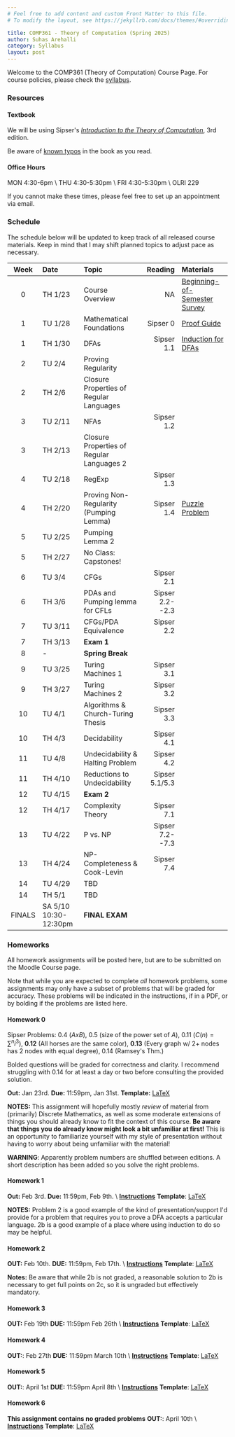 ```yaml
---
# Feel free to add content and custom Front Matter to this file.
# To modify the layout, see https://jekyllrb.com/docs/themes/#overriding-theme-defaults

title: COMP361 - Theory of Computation (Spring 2025) 
author: Suhas Arehalli
category: Syllabus
layout: post
---
```


Welcome to the COMP361 (Theory of Computation) Course Page. For course policies, please check the [syllabus](https://docs.google.com/document/d/137yvRo-R4IydA_UyBzGdDzL10Gp9GHXopfIHhUzfSII/edit?usp=sharing). 


### Resources

#### Textbook
We will be using Sipser's [*Introduction to the Theory of Computation*](https://macalester.on.worldcat.org/search/detail/761858892?queryString=introduction%20to%20the%20theory%20of%20computation), 3rd edition. 

Be aware of [known typos](https://math.mit.edu/~sipser/itoc-errs3.1.html) in the book as you read.

#### Office Hours
MON 4:30-6pm \\
THU 4:30-5:30pm \\
FRI 4:30-5:30pm \\
OLRI 229

If you cannot make these times, please feel free to set up an appointment via email. 

### Schedule
The schedule below will be updated to keep track of all released course materials. Keep in mind that I may shift planned topics to adjust pace as necessary. 

<div class="table-wrapper" markdown="block">

| Week | Date | Topic | Reading | Materials |
| :-: | :- | :- | -: | :- |
| 0 | TH 1/23 | Course Overview | NA | [Beginning-of-Semester Survey](https://docs.google.com/forms/d/e/1FAIpQLSf7JXf7EJV5f2xBCxAVzrakrg0U0auda68xrEPp1hy7pMcPoA/viewform?usp=sharing) |
| 1 | TU 1/28 | Mathematical Foundations  | Sipser 0  | [Proof Guide]({{site.url}}/notes/ProofGuide.pdf)  |
| 1 | TH 1/30 | DFAs  | Sipser 1.1  | [Induction for DFAs]({{site.url}}/notes/InductionDFAs.pdf)  |
| 2 | TU 2/4 | Proving Regularity  |  |  |
| 2 | TH 2/6 | Closure Properties of Regular Languages  |  |  |
| 3 | TU 2/11 | NFAs  | Sipser 1.2  |  |
| 3 | TH 2/13 | Closure Properties of Regular Languages 2  |  |  |
| 4 | TU 2/18 | RegExp  | Sipser 1.3  |  |
| 4 | TH 2/20 | Proving Non-Regularity (Pumping Lemma) | Sipser 1.4  | [Puzzle Problem](pages/PumpingLemmaPuzzle)  |
| 5 | TU 2/25 | Pumping Lemma 2  |  |  |
| 5 | TH 2/27 | No Class: Capstones! |  |  |
| 6 | TU 3/4 | CFGs  | Sipser 2.1  |  |
| 6 | TH 3/6 | PDAs and Pumping lemma for CFLs  | Sipser 2.2--2.3  |  |
| 7 | TU 3/11 | CFGs/PDA Equivalence  | Sipser 2.2  |  |
| 7 | TH 3/13 | **Exam 1**  |  |  |
| 8 | - | **Spring Break**  |  |  |
| 9 | TU 3/25 | Turing Machines 1 | Sipser 3.1 |  |
| 9 | TH 3/27 | Turing Machines 2 | Sipser 3.2 |  |
| 10 | TU 4/1 | Algorithms & Church-Turing Thesis | Sipser 3.3 |  |
| 10 | TH 4/3 | Decidability | Sipser 4.1 | |
| 11 | TU 4/8 | Undecidability & Halting Problem | Sipser 4.2 |  |
| 11 | TH 4/10 | Reductions to Undecidability | Sipser 5.1/5.3 |  |
| 12 | TU 4/15 | **Exam 2** |  |  |
| 12 | TH 4/17 | Complexity Theory | Sipser 7.1 |  |
| 13 | TU 4/22 | P vs. NP | Sipser 7.2--7.3 |  |
| 13 | TH 4/24 | NP-Completeness & Cook-Levin | Sipser 7.4 |  |
| 14 | TU 4/29 | TBD | |  |
| 14 | TH 5/1 | TBD | |  |
| FINALS | SA 5/10 10:30-12:30pm | **FINAL EXAM** | |  |

</div> 


### Homeworks
All homework assignments will be posted here, but are to be submitted on the Moodle Course page. 

Note that while you are expected to complete *all* homework problems, some assignments may only have a subset of problems that will be graded for accuracy. These problems will be indicated in the instructions, if in a PDF, or by bolding if the problems are listed here. 

#### Homework 0

Sipser Problems: 0.4 ($AxB$), 0.5 (size of the power set of $A$), 0.11 ($C(n) = \sum^n i^3$), **0.12** (All horses are the same color), **0.13** (Every graph w/ 2+ nodes has 2 nodes with equal degree), 0.14 (Ramsey's Thm.)

Bolded questions will be graded for correctness and clarity. I recommend struggling with 0.14 for at least a day or two before consulting the provided solution. 

**Out:** Jan 23rd.
**Due:** 11:59pm, Jan 31st. 
**Template:** [LaTeX]({{site.url}}/hws/HW0_Template.tex)

**NOTES:** This assignment will hopefully mostly *review* of material from (primarily) Discrete Mathematics, as well as some moderate extensions of things you should already know to fit the context of this course. 
**Be aware that things you do already know might look a bit unfamiliar at first!** This is an opportunity to familiarize yourself with my style of presentation without having to worry about being unfamiliar with the material!

**WARNING**: Apparently problem numbers are shuffled between editions. A short description has been added so you solve the right problems.

#### Homework 1

**Out:** Feb 3rd.
**Due:** 11:59pm, Feb 9th. \\
[**Instructions**]({{site.url}}/hws/HW1.pdf)
**Template**: [LaTeX]({{site.url}}/hws/HW1.tex)

**NOTES:** Problem 2 is a good example of the kind of presentation/support I'd provide for a problem that requires you to prove a DFA accepts a particular language. 2b is a good example of a place where using induction to do so may be helpful. 

#### Homework 2

**OUT:** Feb 10th.
**DUE:** 11:59pm, Feb 17th. \\
[**Instructions**]({{site.url}}/hws/HW2.pdf)
**Template**: [LaTeX]({{site.url}}/hws/HW2.tex)

**Notes:** Be aware that while 2b is not graded, a reasonable solution to 2b is necessary to get full points on 2c, so it is ungraded but effectively mandatory.

#### Homework 3

**OUT:** Feb 19th
**DUE:** 11:59pm Feb 26th \\
[**Instructions**]({{site.url}}/hws/HW3.pdf)
**Template**: [LaTeX]({{site.url}}/hws/HW3.tex)

#### Homework 4

**OUT:**: Feb 27th
**DUE:** 11:59pm March 10th \\
[**Instructions**]({{site.url}}/hws/HW4.pdf)
**Template**: [LaTeX]({{site.url}}/hws/HW4.tex)

#### Homework 5

**OUT:**: April 1st
**DUE:** 11:59pm April 8th \\
[**Instructions**]({{site.url}}/hws/HW5.pdf)
**Template**: [LaTeX]({{site.url}}/hws/HW5.tex)

#### Homework 6
**This assignment contains no graded problems**
**OUT:**: April 10th \\
[**Instructions**]({{site.url}}/hws/HW6.pdf)
**Template**: [LaTeX]({{site.url}}/hws/HW6.tex)
